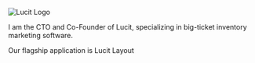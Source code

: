 ![Lucit Logo](https://lucit.cc/wp-content/uploads/2019/10/YouTube-CoverArt-Black-1024x576.png)

I am the CTO and Co-Founder of Lucit, specializing in big-ticket inventory marketing software.

Our flagship application is Lucit Layout




<!--
**ericlucit/ericlucit** is a ✨ _special_ ✨ repository because its `README.md` (this file) appears on your GitHub profile.

Here are some ideas to get you started:

- 🔭 I’m currently working on ...
- 🌱 I’m currently learning ...
- 👯 I’m looking to collaborate on ...
- 🤔 I’m looking for help with ...
- 💬 Ask me about ...
- 📫 How to reach me: ...
- 😄 Pronouns: ...
- ⚡ Fun fact: ...
-->
